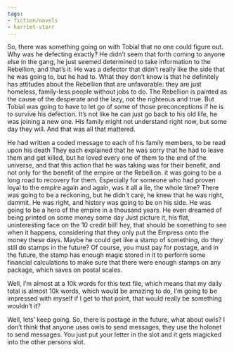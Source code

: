 ```yaml
---
tags:
- fiction/novels
- harriet-starr
---
```


So, there was something going on with Tobial that no one could figure
out. Why was he defecting exactly? He didn’t seem that forth coming to
anyone else in the gang, he just seemed determined to take information
to the Rebellion, and that’s it. He was a defector that didn’t really
like the side that he was going to, but he had to. What they don’t know
is that he definitely has attitudes about the Rebellion that are
unfavorable: they are just homeless, family-less people without jobs to
do. The Rebellion is painted as the cause of the desperate and the lazy,
not the righteous and true. But Tobial was going to have to let go of
some of those preconceptions if he is to survive his defection. It’s not
like he can just go back to his old life, he was joining a new one. His
family might not understand right now, but some day they will. And that
was all that mattered.

He had written a coded message to each of his family members, to be read
upon his death They each explained that he was sorry that he had to
leave them and get killed, but he loved every one of them to the end of
the universe, and that this action that he was taking was for their
benefit, and not only for the benefit of the empire or the Rebellion. it
was going to be a long road to recovery for them. Especially for someone
who had proven loyal to the empire again and again, was it all a lie,
the whole time? There was going to be a reckoning, but he didn’t care,
he knew that he was right, dammit. He was right, and history was going
to be on his side. He was going to be a hero of the empire in a thousand
years. He even dreamed of being printed on some money some day Just
picture it, his flat, uninteresting face on the 10 credit bill! hey,
that should be something to see when it happens, considering that they
only put the Empress onto the money these days. Maybe he could get like
a stamp of something, do they still do stamps in the future? Of course,
you must pay for postage, and in the future, the stamp has enough magic
stored in it to perform some financial calculations to make sure that
there were enough stamps on any package, which saves on postal scales.

Well, I’m almost at a 10k words for this text file, which means that my
daily total is almost 10k words, which would be amazing to do, I’m going
to be impressed with myself if I get to that point, that would really be
something wouldn’t it?

Well, lets’ keep going. So, there is postage in the future, what about
owls? I don’t think that anyone uses owls to send messages, they use the
holonet to send messages. You just put your letter in the slot and it
gets magicked into the other persons slot.
